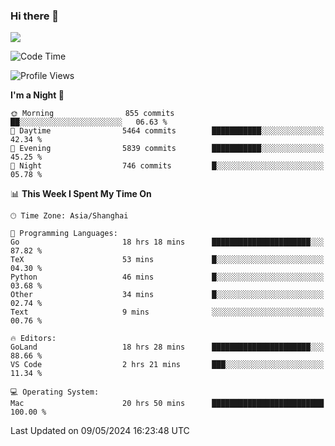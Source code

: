 ### Hi there 👋

<!--
**JJAYCHEN1e/jjaychen1e** is a ✨ _special_ ✨ repository because its `README.md` (this file) appears on your GitHub profile.

Here are some ideas to get you started:

- 🔭 I’m currently working on ...
- 🌱 I’m currently learning ...
- 👯 I’m looking to collaborate on ...
- 🤔 I’m looking for help with ...
- 💬 Ask me about ...
- 📫 How to reach me: ...
- 😄 Pronouns: ...
- ⚡ Fun fact: ...
-->

[![](https://github-readme-stats.vercel.app/api?username=jjaychen1e&show_icons=true)](https://github.com/jjaychen1e/github-readme-stats?count_private=true)

<!--START_SECTION:waka-->
![Code Time](http://img.shields.io/badge/Code%20Time-1%2C160%20hrs%201%20min-blue)

![Profile Views](http://img.shields.io/badge/Profile%20Views-0-blue)

**I'm a Night 🦉** 

```text
🌞 Morning                855 commits         ██░░░░░░░░░░░░░░░░░░░░░░░   06.63 % 
🌆 Daytime                5464 commits        ███████████░░░░░░░░░░░░░░   42.34 % 
🌃 Evening                5839 commits        ███████████░░░░░░░░░░░░░░   45.25 % 
🌙 Night                  746 commits         █░░░░░░░░░░░░░░░░░░░░░░░░   05.78 % 
```


📊 **This Week I Spent My Time On** 

```text
🕑︎ Time Zone: Asia/Shanghai

💬 Programming Languages: 
Go                       18 hrs 18 mins      ██████████████████████░░░   87.82 % 
TeX                      53 mins             █░░░░░░░░░░░░░░░░░░░░░░░░   04.30 % 
Python                   46 mins             █░░░░░░░░░░░░░░░░░░░░░░░░   03.68 % 
Other                    34 mins             █░░░░░░░░░░░░░░░░░░░░░░░░   02.74 % 
Text                     9 mins              ░░░░░░░░░░░░░░░░░░░░░░░░░   00.76 % 

🔥 Editors: 
GoLand                   18 hrs 28 mins      ██████████████████████░░░   88.66 % 
VS Code                  2 hrs 21 mins       ███░░░░░░░░░░░░░░░░░░░░░░   11.34 % 

💻 Operating System: 
Mac                      20 hrs 50 mins      █████████████████████████   100.00 % 
```


 Last Updated on 09/05/2024 16:23:48 UTC
<!--END_SECTION:waka-->
